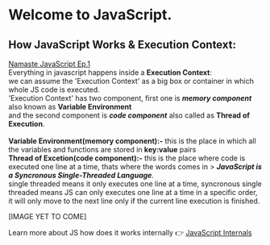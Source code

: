 # Welcome to JavaScript.

## How JavaScript Works & Execution Context:
[Namaste JavaScript Ep.1](https://youtu.be/ZvbzSrg0afE) <br />
Everything in javascript happens inside a **Execution Context**: <br />
we can assume the 'Execution Context' as a big box or container in which whole JS code is executed. <br/>
'Execution Context' has two component, first one is ***memory component*** also known as **Variable Environment** <br />
and the second component is ***code component*** also called as **Thread of Execution**. <br /><br/>
**Variable Environment(memory component):-** this is the place in which all the variables and functions are stored in **key:value** pairs <br/>
**Thread of Excetion(code component):-** this is the place where code is executed one line at a time, thats where the words comes in > ***JavaScript is a Syncronous Single-Threaded Language***. <br/>
single threaded means it only executes one line at a time, syncronous single threaded means JS can only executes one line at a time in a specific order, it will only move to the next line only if the current line execution is finished.

[IMAGE YET TO COME]

Learn more about JS how does it works internally 👉 [JavaScript Internals](https://medium.com/@bdov_/javascript-typescript-execution-vs-lexical-vs-variable-environment-37ff3f264831)

